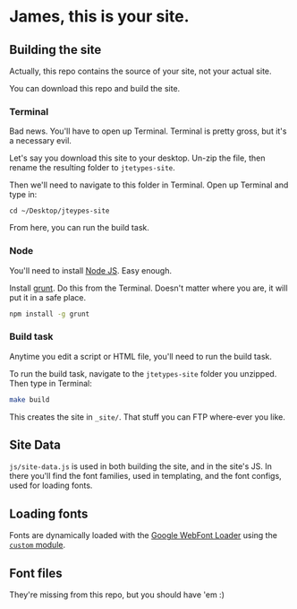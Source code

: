 # James, this is your site.

## Building the site

Actually, this repo contains the source of your site, not your actual site.

You can download this repo and build the site.

### Terminal

Bad news. You'll have to open up Terminal. Terminal is pretty gross, but it's a necessary evil.

Let's say you download this site to your desktop. Un-zip the file, then rename the resulting folder to `jtetypes-site`.

Then we'll need to navigate to this folder in Terminal. Open up Terminal and type in:

```
cd ~/Desktop/jteypes-site
```

From here, you can run the build task.

### Node

You'll need to install [Node JS](http://nodejs.org/). Easy enough.

Install [grunt](https://github.com/cowboy/grunt). Do this from the Terminal. Doesn't matter where you are, it will put it in a safe place.

``` bash
npm install -g grunt
```

### Build task

Anytime you edit a script or HTML file, you'll need to run the build task.

To run the build task, navigate to the `jtetypes-site` folder you unzipped. Then type in Terminal:

``` bash
make build
```

This creates the site in `_site/`. That stuff you can FTP where-ever you like.

## Site Data

`js/site-data.js` is used in both building the site, and in the site's JS. In there you'll find the font families, used in templating, and the font configs, used for loading fonts.

## Loading fonts

Fonts are dynamically loaded with the [Google WebFont Loader](https://developers.google.com/webfonts/docs/webfont_loader) using the [`custom` module](https://developers.google.com/webfonts/docs/webfont_loader#Specifying).

## Font files

They're missing from this repo, but you should have 'em :)
